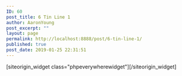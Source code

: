 ```yaml
---
ID: 60
post_title: 6 Tin Line 1
author: AaronYoung
post_excerpt: ""
layout: page
permalink: http://localhost:8888/post/6-tin-line-1/
published: true
post_date: 2019-01-25 22:31:51
---
```

<div id="pl-60"  class="panel-layout" ><div id="pg-60-0"  class="panel-grid panel-no-style"  data-style="{&quot;background_image_attachment&quot;:false,&quot;background_display&quot;:&quot;tile&quot;,&quot;cell_alignment&quot;:&quot;flex-start&quot;}"  data-ratio="1"  data-ratio-direction="right" ><div id="pgc-60-0-0"  class="panel-grid-cell"  data-weight="1" ><div id="panel-60-0-0-0" class="so-panel widget widget_phpeverywherewidget phpeverywherewidget panel-first-child panel-last-child" data-index="0" data-style="{&quot;background_image_attachment&quot;:false,&quot;background_display&quot;:&quot;tile&quot;,&quot;animation_once&quot;:&quot;&quot;}" >[siteorigin_widget class="phpeverywherewidget"]<input type="hidden" value="{&quot;instance&quot;:{&quot;title&quot;:&quot;&quot;,&quot;content&quot;:&quot;\n\u00a0&lt;Script&gt; \n\u00a0\u00a0\u00a0\n\u00a0\u00a0function SelectValue(obj) \n\u00a0{\u00a0 \n\u00a0\u00a0document.all.box2.value = obj.options[obj.selectedIndex].text; \n\u00a0} \n\u00a0\u00a0var j = 0; \n\u00a0\u00a0function InputValue(obj) \n\u00a0{ \n\u00a0\u00a0var n = 1;\u00a0 \n\u00a0\u00a0var tmpObj; \n\u00a0\u00a0var src = document.all.SelectOption; \n\u00a0\u00a0var msg = document.all.msg; \n\u00a0\u00a0if(event.keyCode != 40 &amp;&amp; event.keyCode != 38 &amp;&amp; event.keyCode != 13){ \n\u00a0\u00a0\u00a0if(obj.value!=\&quot;\&quot;){ \n\u00a0\u00a0\u00a0\u00a0\u00a0msg.style.display=\&quot;\&quot;; \n\u00a0\u00a0\u00a0\u00a0\u00a0msg.innerHTML=\&quot;\&quot;; \n\u00a0\u00a0\u00a0\u00a0\u00a0if(msg.hasChildNodes())\u00a0 \n\u00a0\u00a0\u00a0\u00a0\u00a0{\u00a0 \n\u00a0\u00a0\u00a0\u00a0\u00a0msg.childNodes[0].parentNode.removeChild(msg.childNodes[0]);\u00a0 \n\u00a0\u00a0\u00a0\u00a0\u00a0} \n\u00a0\u00a0\u00a0\u00a0\u00a0\u00a0\u00a0\n\u00a0\u00a0\u00a0\u00a0\u00a0for (var i=0;i&lt;src.length;i++){ \n\u00a0\u00a0\u00a0\u00a0\u00a0var selValue = document.createElement(\&quot;div\&quot;); \n\u00a0\u00a0\u00a0\u00a0\u00a0var selText = document.createElement(\&quot;div\&quot;); \n\u00a0\u00a0\u00a0\u00a0\u00a0selText.value = src(i).value; \n\u00a0\u00a0\u00a0\u00a0\u00a0selText.innerHTML = src(i).text;\u00a0\u00a0\u00a0 \n\u00a0\u00a0\u00a0\n\u00a0\u00a0\u00a0\u00a0\u00a0if (src(i).text.toLowerCase().indexOf(obj.value.toLowerCase())==0){\u00a0 \n\u00a0\u00a0\u00a0\u00a0\u00a0\u00a0selText.setAttribute(\&quot;id\&quot;,\&quot;selText\&quot;+n); \n\u00a0\u00a0\u00a0\u00a0\u00a0\u00a0selText.onmouseover=function (){\u00a0 \n\u00a0\u00a0\u00a0\u00a0\u00a0\u00a0this.style.backgroundColor=&#039;#003399&#039;;\u00a0 \n\u00a0\u00a0\u00a0\u00a0\u00a0\u00a0this.style.color =&#039;#ffffff&#039;;\u00a0 \n\u00a0\u00a0\u00a0\u00a0\u00a0\u00a0} \n\u00a0\u00a0\u00a0\u00a0\u00a0\u00a0selText.onmouseout=function (){\u00a0 \n\u00a0\u00a0\u00a0\u00a0\u00a0\u00a0this.style.backgroundColor=&#039;#ffffff&#039;;\u00a0 \n\u00a0\u00a0\u00a0\u00a0\u00a0\u00a0this.style.color =&#039;#000000&#039;; \n\u00a0\u00a0\u00a0\u00a0\u00a0\u00a0} \n\u00a0\u00a0\u00a0\u00a0\u00a0\u00a0selText.onclick=function (){\u00a0 \n\u00a0\u00a0\u00a0\u00a0\u00a0\u00a0document.all.box2.value = this.innerHTML; \n\u00a0\u00a0\u00a0\u00a0\u00a0\u00a0msg.style.display=\&quot;none\&quot;; \n\u00a0\u00a0\u00a0\u00a0\u00a0\u00a0document.getElementById(\&quot;txtSection\&quot;).value=this.value; \n\u00a0\u00a0\u00a0\u00a0\u00a0\u00a0} \n\u00a0\u00a0\u00a0\u00a0\u00a0\u00a0msg.appendChild(selText); \n\u00a0\u00a0\u00a0\u00a0\u00a0\u00a0n++; \n\u00a0\u00a0\u00a0\u00a0\u00a0} \n\u00a0\u00a0\u00a0\u00a0\u00a0} \n\u00a0\u00a0\u00a0} \n\u00a0\u00a0\u00a0else { \n\u00a0\u00a0\u00a0\u00a0document.all.msg.style.display=\&quot;none\&quot;; \n\u00a0\u00a0\u00a0} \n\u00a0\u00a0} \n\u00a0\u00a0else { \n\u00a0\u00a0\u00a0\/\/press down key \n\u00a0\u00a0\u00a0if(event.keyCode==40){ \n\u00a0\u00a0\u00a0\u00a0j++; \n\u00a0\u00a0\u00a0\u00a0for (var i=0; i&lt;src.length; i++) \n\u00a0\u00a0\u00a0\u00a0{ \n\u00a0\u00a0\u00a0\u00a0\u00a0tmpObj = document.getElementById(\&quot;selText\&quot;+i); \n\u00a0\u00a0\u00a0\u00a0\u00a0if(tmpObj != null){ \n\u00a0\u00a0\u00a0\u00a0\u00a0\u00a0tmpObj.style.backgroundColor=&#039;#ffffff&#039;;\u00a0 \n\u00a0\u00a0\u00a0\u00a0\u00a0\u00a0tmpObj.style.color =&#039;#000000&#039;; \n\u00a0\u00a0\u00a0\u00a0\u00a0}\u00a0\u00a0\u00a0\u00a0 \n\u00a0\u00a0\u00a0\u00a0} \n\u00a0\u00a0\u00a0\u00a0tmpObj = document.getElementById(\&quot;selText\&quot;+j); \n\u00a0\u00a0\u00a0\u00a0if(tmpObj != null){ \n\u00a0\u00a0\u00a0\u00a0\u00a0tmpObj.style.backgroundColor=&#039;#003399&#039;;\u00a0 \n\u00a0\u00a0\u00a0\u00a0\u00a0tmpObj.style.color =&#039;#ffffff&#039;;\u00a0 \n\u00a0\u00a0\u00a0\u00a0}else{ \n\u00a0\u00a0\u00a0\u00a0\u00a0j = 0; \n\u00a0\u00a0\u00a0\u00a0}\u00a0\u00a0\u00a0 \n\u00a0\u00a0\u00a0} \n\u00a0\u00a0\u00a0\/\/press up key \n\u00a0\u00a0\u00a0if (event.keyCode==38){ \n\u00a0\u00a0\u00a0\u00a0j--; \n\u00a0\u00a0\u00a0\u00a0for (var i=0; i&lt;src.length; i++) \n\u00a0\u00a0\u00a0\u00a0{ \n\u00a0\u00a0\u00a0\u00a0\u00a0tmpObj = document.getElementById(\&quot;selText\&quot;+i); \n\u00a0\u00a0\u00a0\u00a0\u00a0if(tmpObj != null){ \n\u00a0\u00a0\u00a0\u00a0\u00a0\u00a0tmpObj.style.backgroundColor=&#039;#ffffff&#039;;\u00a0 \n\u00a0\u00a0\u00a0\u00a0\u00a0\u00a0tmpObj.style.color =&#039;#000000&#039;; \n\u00a0\u00a0\u00a0\u00a0\u00a0}\u00a0\u00a0\u00a0\u00a0 \n\u00a0\u00a0\u00a0\u00a0} \n\u00a0\u00a0\u00a0\u00a0tmpObj = document.getElementById(\&quot;selText\&quot;+j); \n\u00a0\u00a0\u00a0\u00a0if(tmpObj != null){ \n\u00a0\u00a0\u00a0\u00a0\u00a0tmpObj.style.backgroundColor=&#039;#003399&#039;;\u00a0 \n\u00a0\u00a0\u00a0\u00a0\u00a0tmpObj.style.color =&#039;#ffffff&#039;;\u00a0 \n\u00a0\u00a0\u00a0\u00a0}else{ \n\u00a0\u00a0\u00a0\u00a0\u00a0j = 2; \n\u00a0\u00a0\u00a0\u00a0}\u00a0\u00a0 \n\u00a0\u00a0\u00a0} \n\u00a0\u00a0\u00a0\/\/press enter key \n\u00a0\u00a0\u00a0if (event.keyCode==13){ \n\u00a0\u00a0\u00a0\u00a0tmpObj = document.getElementById(\&quot;selText\&quot;+j); \n\u00a0\u00a0\u00a0\u00a0document.all.box2.value = tmpObj.innerHTML; \n\u00a0\u00a0\u00a0\u00a0msg.style.display=\&quot;none\&quot;; \n\u00a0\u00a0\u00a0\u00a0document.getElementById(\&quot;txtSection\&quot;).value=tmpObj.value; \n\u00a0\u00a0\u00a0} \n\u00a0\u00a0} \n\u00a0} \n\u00a0\u00a0\u00a0\u00a0\n\u00a0function SelMatch(src) \n\u00a0{ \n\u00a0\u00a0var currSel = document.all.box2.value; \n\u00a0\u00a0for (var i=0;i&lt;src.length;i++){ \n\u00a0\u00a0\u00a0if (src(i).text==currSel) \n\u00a0\u00a0\u00a0{ \n\u00a0\u00a0\u00a0\u00a0src.options(i).selected = true; \n\u00a0\u00a0\u00a0}\u00a0\u00a0 \n\u00a0\u00a0} \n\u00a0} \n\u00a0\u00a0\u00a0\n\u00a0function NoMsg() \n\u00a0{\u00a0 \n\u00a0\u00a0if(document.activeElement.id==\&quot;msg\&quot;)\u00a0 \n\u00a0\u00a0\u00a0return false;\u00a0 \n\u00a0\u00a0else \n\u00a0\u00a0\u00a0document.all.msg.style.display=&#039;none&#039;; \n\u00a0} \n\u00a0\u00a0\u00a0\n\u00a0\u00a0\u00a0\n\u00a0\u00a0&lt;\/Script&gt; \n&lt;\/head&gt; \n&lt;body&gt; \n\u00a0\u00a0\u00a0\n\u00a0\u00a0&lt;TABLE border=0 cellPadding=1 cellSpacing=0 width=\&quot;100%\&quot;&gt; \n\u00a0\u00a0\u00a0&lt;TR&gt;\u00a0 \n\u00a0\u00a0\u00a0\u00a0&lt;TD width=\&quot;24%\&quot;&gt;&lt;font face=\&quot;Arial\&quot; size=\&quot;2\&quot;&gt;\u67e5\u8be2&lt;\/font&gt;&lt;\/TD&gt; \n\u00a0\u00a0\u00a0\u00a0&lt;TD COLSPAN=3 width=\&quot;76%\&quot;&gt;\u00a0 \n\u00a0\u00a0\u00a0\n\u00a0\u00a0\u00a0\u00a0&lt;div style=\&quot;position:relative;\&quot;&gt;\u00a0 \n\u00a0\u00a0\u00a0\u00a0&lt;span style=\&quot;margin-left:230px;width:18px;overflow:hidden;\&quot;&gt; \n\u00a0\u00a0\u00a0\u00a0\u00a0&lt;select style=\&quot;HEIGHT: 22px; WIDTH: 250px; margin-left:-232px;\&quot; onchange=\&quot;SelectValue(this)\&quot; onclick=\&quot;SelMatch(this)\&quot; id=\&quot;SelectOption\&quot; name=\&quot;SelectOption\&quot; &gt;\u00a0 \n\u00a0\u00a0\u00a0\u00a0\u00a0\u00a0\u00a0&lt;OPTION &gt;ALL&lt;\/OPTION&gt; \n\u00a0\u00a0\u00a0\u00a0\u00a0\u00a0\u00a0&lt;OPTION &gt;\u7ba1\u7406\u80051&lt;\/OPTION&gt; \n\u00a0\u00a0\u00a0\u00a0\u00a0\u00a0\u00a0&lt;OPTION &gt;\u7ba1\u7406\u80052&lt;\/OPTION&gt; \n\u00a0\u00a0\u00a0\u00a0\u00a0\u00a0\u00a0&lt;OPTION &gt;\u7ba1\u7406\u80053&lt;\/OPTION&gt; \n\u00a0\u00a0\u00a0\u00a0\u00a0\u00a0\u00a0&lt;OPTION &gt;\u4e1a\u52a1\u54583&lt;\/OPTION&gt; \n\u00a0\u00a0\u00a0\u00a0\u00a0\u00a0\u00a0&lt;OPTION &gt;\u4e1a\u52a1\u54583&lt;\/OPTION&gt; \n\u00a0\u00a0\u00a0\u00a0\u00a0\u00a0\u00a0&lt;OPTION &gt;13&lt;\/OPTION&gt; \n\u00a0\u00a0\u00a0\u00a0\u00a0\u00a0\u00a0&lt;OPTION &gt;103&lt;\/OPTION&gt; \n\u00a0\u00a0\u00a0\u00a0\u00a0&lt;\/select&gt;\u00a0 \n\u00a0\u00a0\u00a0\u00a0\u00a0&lt;\/span&gt; \n\u00a0\u00a0\u00a0\u00a0\u00a0&lt;input name=\&quot;box2\&quot; id=\&quot;box2\&quot; style=\&quot;width:230px;position:absolute;left:0px;\&quot; onkeyup=\&quot;InputValue(this)\&quot; onblur=\&quot;NoMsg()\&quot; onfocus=\&quot;this.select();InputValue(this)\&quot; value=\&quot;\&quot; &gt;\u00a0 \n\u00a0\u00a0\u00a0\u00a0\u00a0&lt;div id=\&quot;msg\&quot; style=\&quot;border:1px solid green; font-size :14PX;white-space:nowrap;overflow:hidden; \n\u00a0\u00a0\u00a0\u00a0\u00a0width:230px;position:absolute;left:0px;top:20px;display:none\&quot;&gt; \n\u00a0\u00a0\u00a0\u00a0&lt;\/div&gt; \n\u00a0\u00a0\u00a0&lt;\/div&gt; \n\u00a0\u00a0\u00a0&lt;Input Type=\&quot;Hidden\&quot; Name=\&quot;txtSection\&quot; id=\&quot;txtSection\&quot;&gt; \n\u00a0\u00a0\u00a0\u00a0\u00a0\u00a0\n\u00a0\u00a0\u00a0&lt;\/TD&gt; \n\u00a0\u00a0&lt;\/TR&gt; \n\u00a0\u00a0&lt;\/TABLE&gt; \n&quot;,&quot;eds_animation_class&quot;:&quot;&quot;,&quot;animation&quot;:&quot;&quot;,&quot;anchor&quot;:&quot;&quot;,&quot;anchor-placement&quot;:&quot;&quot;,&quot;easing&quot;:&quot;&quot;,&quot;offset&quot;:&quot;&quot;,&quot;duration&quot;:&quot;&quot;,&quot;delay&quot;:&quot;&quot;,&quot;once&quot;:0,&quot;so_sidebar_emulator_id&quot;:&quot;phpeverywherewidget-6010000&quot;,&quot;option_name&quot;:&quot;widget_phpeverywherewidget&quot;},&quot;args&quot;:{&quot;before_widget&quot;:&quot;&lt;div id=\&quot;panel-60-0-0-0\&quot; class=\&quot;so-panel widget widget_phpeverywherewidget phpeverywherewidget panel-first-child panel-last-child\&quot; data-index=\&quot;0\&quot; data-style=\&quot;{&amp;quot;background_image_attachment&amp;quot;:false,&amp;quot;background_display&amp;quot;:&amp;quot;tile&amp;quot;,&amp;quot;animation_once&amp;quot;:&amp;quot;&amp;quot;}\&quot; &gt;&quot;,&quot;after_widget&quot;:&quot;&lt;\/div&gt;&quot;,&quot;before_title&quot;:&quot;&lt;h3 class=\&quot;widget-title\&quot;&gt;&quot;,&quot;after_title&quot;:&quot;&lt;\/h3&gt;&quot;,&quot;widget_id&quot;:&quot;widget-0-0-0&quot;}}" />[/siteorigin_widget]</div></div></div></div>